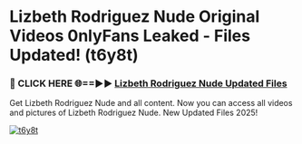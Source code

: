 # Lizbeth Rodriguez Nude Original Videos 0nlyFans Leaked - Files Updated! (t6y8t)

<h3>🔴 CLICK HERE 🌐==►► <a href="https://tinyurl.com/yrmya6cz" rel="nofollow">Lizbeth Rodriguez Nude Updated Files</a></h3>

Get Lizbeth Rodriguez Nude and all content. Now you can access all videos and pictures of Lizbeth Rodriguez Nude. New Updated Files 2025!

[![t6y8t](https://i.imgur.com/FMdXYCs.gif)](https://tinyurl.com/yrmya6cz)
